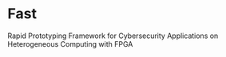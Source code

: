 # Fast
Rapid Prototyping Framework for Cybersecurity Applications on Heterogeneous Computing with FPGA
